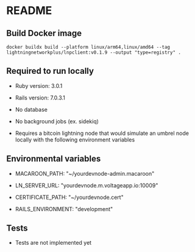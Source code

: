 # README

## Build Docker image
```docker buildx build --platform linux/arm64,linux/amd64 --tag lightningnetworkplus/lnpclient:v0.1.9 --output "type=registry" .```

## Required to run locally

* Ruby version: 3.0.1

* Rails version: 7.0.3.1

* No database

* No background jobs (ex. sidekiq)

* Requires a bitcoin lightning node that would simulate an umbrel node locally with the following environment variables

## Environmental variables

* MACAROON_PATH: "~/yourdevnode-admin.macaroon"

* LN_SERVER_URL: "yourdevnode.m.voltageapp.io:10009"

* CERTIFICATE_PATH: "~/yourdevnode.cert"

* RAILS_ENVIRONMENT: "development"

## Tests

* Tests are not implemented yet